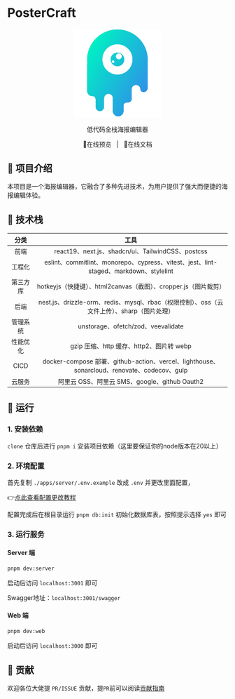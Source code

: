 # PosterCraft

<div align="center">
  <img src="./public/assets/logo.png" width="40%"/>
  <p>低代码全栈海报编辑器</p>
  <a href="https://poster-craft.leostar.top" style="text-decoration: none;">👀在线预览</a>&nbsp;&nbsp;
  |&nbsp;&nbsp;
  <a href="https://poster-craft-docs.vercel.app/" style="text-decoration: none;">📃在线文档</a>
</div>

## 🎈 项目介绍

本项目是一个海报编辑器，它融合了多种先进技术，为用户提供了强大而便捷的海报编辑体验。

## 🎯 技术栈

|   分类   |                                            工具                                             |
| :------: | :-----------------------------------------------------------------------------------------: |
|   前端   |                      react19、next.js、shadcn/ui、TailwindCSS、postcss                      |
|  工程化  |    eslint、commitlint、monorepo、cypress、vitest、jest、lint-staged、markdown、stylelint    |
| 第三方库 |               hotkeyjs（快捷键）、html2canvas（截图）、cropper.js（图片裁剪）               |
|   后端   | nest.js、drizzle-orm、redis、mysql、rbac（权限控制）、oss（云文件上传）、sharp（图片处理）  |
| 管理系统 |                             unstorage、ofetch/zod、veevalidate                              |
| 性能优化 |                          gzip 压缩、http 缓存、http2、图片转 webp                           |
|   CICD   | docker-compose 部署、github-action、vercel、lighthouse、sonarcloud、renovate、codecov、gulp |
|  云服务  |                        阿里云 OSS、阿里云 SMS、google、github Oauth2                        |

## 🚀 运行

### 1. 安装依赖

`clone` 仓库后进行 `pnpm i` 安装项目依赖（这里要保证你的node版本在20以上）

### 2. 环境配置

首先复制 `./apps/server/.env.example` 改成 `.env` 并更改里面配置，

👉[点此查看配置更改教程](./apps//server/README.md#环境变量配置)

配置完成后在根目录运行 `pnpm db:init` 初始化数据库表，按照提示选择 `yes` 即可

### 3. 运行服务

#### Server 端

```bash
pnpm dev:server
```

启动后访问 `localhost:3001` 即可

Swagger地址：`localhost:3001/swagger`

#### Web 端

```bash
pnpm dev:web
```

启动后访问 `localhost:3000` 即可

## 💖 贡献

欢迎各位大佬提 `PR/ISSUE` 贡献，提`PR`前可以阅读[贡献指南](./CONTRIBUTING.md)
